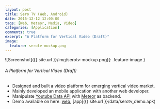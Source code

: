 ```yaml
---
layout: post
title: Sero TV (Web, Android)
date: 2015-12-12 12:00:00
tags: [Web, Meteor, Media, Video]
categories: [Application]
comments: true
excerpt: "A Platform for Vertical Video (Draft)"
image:
  feature: serotv-mockup.png
---
```


![Screenshot]({{ site.url }}/img/serotv-mockup.png){: .feature-image }


###### A Platform for Vertical Video (Draft)

* Designed and built a video platform for emerging vertical video market.
* Mainly developed an mobile application with another web developer.
* Manipulate [Youtube Data API](https://developers.google.com/youtube/v3/) with [Meteor](https://www.meteor.com)  as backend.
* Demo available on here: [web](http://serotv.meteor.com/), [app]({{ site.url }}/data/serotv_demo.apk)